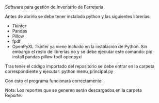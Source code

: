 Software para gestión de Inventario de Ferretería

Antes de abrirlo se debe tener instalado python y las siguientes librerías:
- Tkinter
- Pandas
- Pillow
- fpdf
- OpenPyXL
Tkinter ya viene incluido en la instalación de Python. Sin embargo el resto de librerías no y se debe ejecutar este comando:
pip install pandas pillow fpdf openpyxl

Tras tener el código importado del repositorio se debe entrar en la carpeta correspondiente y ejecutar:
python menu_principal.py

Con esto el programa funcionará correctamente.

Nota: Los reportes que se generen serán descargados en la carpeta Reporte.
